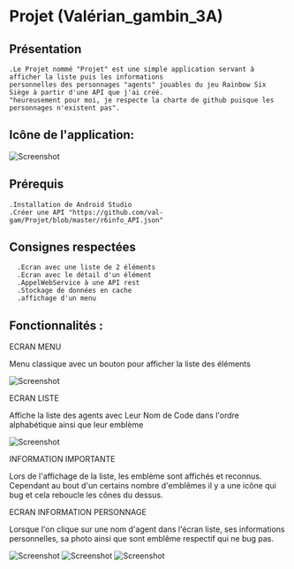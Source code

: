 # Projet (Valérian_gambin_3A)

## Présentation

    .Le Projet nommé "Projet" est une simple application servant à afficher la liste puis les informations 
    personnelles des personnages "agents" jouables du jeu Rainbow Six Siège à partir d'une API que j'ai créé.
    "heureusement pour moi, je respecte la charte de github puisque les personnages n'existent pas".
## Icône de l'application:
   ![Screenshot](https://github.com/val-gam/Projet/blob/master/image_readme/icone.PNG)
    
## Prérequis
    
    .Installation de Android Studio
    .Créer une API "https://github.com/val-gam/Projet/blob/master/r6info_API.json"
    
## Consignes respectées
      .Ecran avec une liste de 2 éléments
      .Ecran avec le détail d'un élément
      .AppelWebService à une API rest
      .Stockage de données en cache
      .affichage d'un menu
      
## Fonctionnalités :
ECRAN MENU

Menu classique avec un bouton pour afficher la liste des éléments


![Screenshot](https://github.com/val-gam/Projet/blob/master/image_readme/menu.PNG)


ECRAN LISTE

Affiche la liste des agents avec Leur Nom de Code dans l'ordre alphabétique ainsi que leur emblème


![Screenshot](https://github.com/val-gam/Projet/blob/master/image_readme/List.PNG)


INFORMATION IMPORTANTE    

Lors de l'affichage de la liste, les emblème sont affichés et reconnus. Cependant au bout d'un certains nombre d'emblêmes il y a une icône qui bug et cela reboucle les cônes du dessus.


ECRAN INFORMATION PERSONNAGE

Lorsque l'on clique sur une nom d'agent dans l'écran liste, ses informations personnelles, sa photo ainsi que sont emblême respectif qui ne bug pas.


![Screenshot](https://github.com/val-gam/Projet/blob/master/image_readme/infos_Ash.PNG)
![Screenshot](https://github.com/val-gam/Projet/blob/master/image_readme/infos.PNG)
![Screenshot](https://github.com/val-gam/Projet/blob/master/image_readme/infos_Mira.PNG)



      
